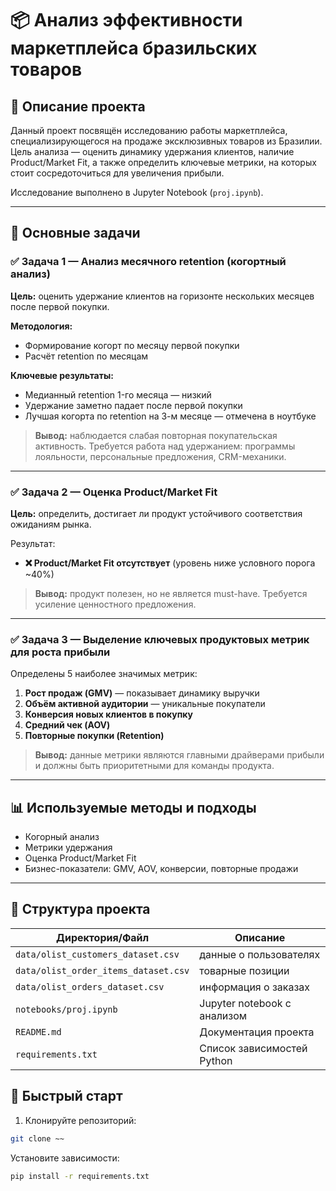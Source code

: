 # 📦 Анализ эффективности маркетплейса бразильских товаров

## 📘 Описание проекта
Данный проект посвящён исследованию работы маркетплейса, специализирующегося на продаже эксклюзивных товаров из Бразилии.  
Цель анализа — оценить динамику удержания клиентов, наличие Product/Market Fit, а также определить ключевые метрики, на которых стоит сосредоточиться для увеличения прибыли.

Исследование выполнено в Jupyter Notebook (`proj.ipynb`).

---

## 🧩 Основные задачи

### ✅ Задача 1 — Анализ месячного retention (когортный анализ)
**Цель:** оценить удержание клиентов на горизонте нескольких месяцев после первой покупки.  

**Методология:**
- Формирование когорт по месяцу первой покупки
- Расчёт retention по месяцам

**Ключевые результаты:**
- Медианный retention 1-го месяца — низкий
- Удержание заметно падает после первой покупки
- Лучшая когорта по retention на 3-м месяце — отмечена в ноутбуке

> **Вывод:** наблюдается слабая повторная покупательская активность. Требуется работа над удержанием: программы лояльности, персональные предложения, CRM-механики.

---

### ✅ Задача 2 — Оценка Product/Market Fit
**Цель:** определить, достигает ли продукт устойчивого соответствия ожиданиям рынка.  

Результат:
- **❌ Product/Market Fit отсутствует** (уровень ниже условного порога ~40%)

> **Вывод:** продукт полезен, но не является must-have. Требуется усиление ценностного предложения.

---

### ✅ Задача 3 — Выделение ключевых продуктовых метрик для роста прибыли
Определены 5 наиболее значимых метрик:

1. **Рост продаж (GMV)** — показывает динамику выручки
2. **Объём активной аудитории** — уникальные покупатели
3. **Конверсия новых клиентов в покупку**
4. **Средний чек (AOV)**
5. **Повторные покупки (Retention)**

> **Вывод:** данные метрики являются главными драйверами прибыли и должны быть приоритетными для команды продукта.

---

## 📊 Используемые методы и подходы
- Когорный анализ
- Метрики удержания
- Оценка Product/Market Fit
- Бизнес-показатели: GMV, AOV, конверсии, повторные продажи

---

## 📁 Структура проекта

| Директория/Файл | Описание |
|----------------|----------|
| `data/olist_customers_dataset.csv` | данные о пользователях |
| `data/olist_order_items_dataset.csv` | товарные позиции |
| `data/olist_orders_dataset.csv` | информация о заказах |
| `notebooks/proj.ipynb` | Jupyter notebook с анализом |
| `README.md` | Документация проекта |
| `requirements.txt` | Список зависимостей Python |


## 🚀 Быстрый старт

1. Клонируйте репозиторий:
```bash
git clone ~~
```
Установите зависимости:
```bash
pip install -r requirements.txt
```
